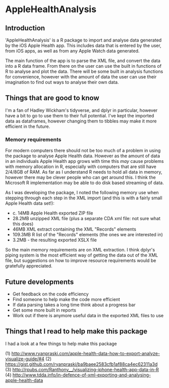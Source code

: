 # AppleHealthAnalysis

## Introduction

'AppleHealthAnalysis' is a R package to import and analyse data generated by the iOS Apple Health app. This includes data that is entered by the user, from iOS apps, as well as from any Apple Watch data generated.

The main function of the app is to parse the XML file, and convert the data into a R data frame. From there on the user can use the built in functions of R to analyse and plot the data. There will be some built in analysis functions for convenience, however with the amount of data the user can use their imagination to find out ways to analyse their own data.

## Things that are good to know

I'm a fan of Hadley Wickham's tidyverse, and dplyr in particular, however have a bit to go to use them to their full potential. I've kept the imported data as dataframes, however changing them to tibbles may make it more efficient in the future.

### Memory requirements

For modern computers there should not be too much of a problem in using the package to analyse Apple Health data. However as the amount of data in an individuals Apple Health app grows with time this *may* cause problems with memory allocation in R, especially with computers that are still have 2/4/8GB of RAM. As far as I understand R needs to hold all data in memory, however there may be clever people who can get around this. I think the Microsoft R implementation may be able to do disk based streaming of data.

As I was developing the package, I noted the following memory use when stepping through each step in the XML import (and this is with a fairly small Apple Health data set!):

* c. 14MB Apple Health exported ZIP file
* 28.2MB unzipped XML file (plus a separate CDA xml file: not sure what this does)
* 46MB XML extract containing the XML "Records" elements
* 109.3MB R list of the "Records" elements (the ones we are interested in)
* 3.2MB - the resulting exported XSLX file

So the main memory requirements are on XML extraction. I think dplyr's piping system is the most efficient way of getting the data out of the XML file, but suggestions on how to improve resource requirements would be gratefully appreciated.

## Future developments

* Get feedback on the code efficiency
* Find someone to help make the code more efficient
* If data parsing takes a long time think about a progress bar
* Get some more built in reports
* Work out if there is anymore useful data in the exported XML files to use

## Things that I read to help make this package

I had a look at a few things to help make this package

(1) http://www.ryanpraski.com/apple-health-data-how-to-export-analyze-visualize-guide/#4
(2) https://gist.github.com/ryanpraski/ba9baee2583cfb1af88ca4ec62311a3d
(3) http://rpubs.com/Ranthony__/visualizing-iphone-health-app-data-in-R
(4) http://www.tdda.info/in-defence-of-xml-exporting-and-analysing-apple-health-data

